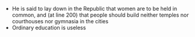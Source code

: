 - He is said to lay down in the Republic that women are to be held in common, and (at line 200) that people should build neither temples nor courthouses nor gymnasia in the cities
- Ordinary education is useless